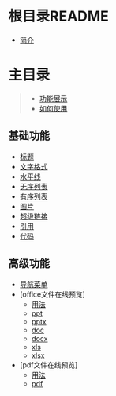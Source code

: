 # 根目录README

- [简介](README.md)

# 主目录

> - [功能展示](#basefunction)
> - [如何使用](#advancedfunction)

## 基础功能 <a id="basefunction"></a>

- [标题](basefunction/title.md)
- [文字格式](basefunction/textformat.md)
- [水平线](basefunction/level.md)
- [无序列表](basefunction/unorderedlist.md)
- [有序列表](basefunction/orderedlist.md)
- [图片](basefunction/picture.md)
- [超级链接](basefunction/link.md)
- [引用](basefunction/quote.md)
- [代码](basefunction/code.md)

## 高级功能 <a id="advancedfunction"></a>

- [导航菜单](advancedfunction/menu.md)
- [office文件在线预览]
  - [用法](advancedfunction/office.md)
  - [ppt](file/demo.ppt)
  - [pptx](file/demo.pptx)
  - [doc](file/demo.doc)
  - [docx](file/demo.docx)
  - [xls](file/demo.xls)
  - [xlsx](file/demo.xlsx)
- [pdf文件在线预览]
  - [用法](advancedfunction/pdf.md)
  - [pdf](file/demo.pdf)

